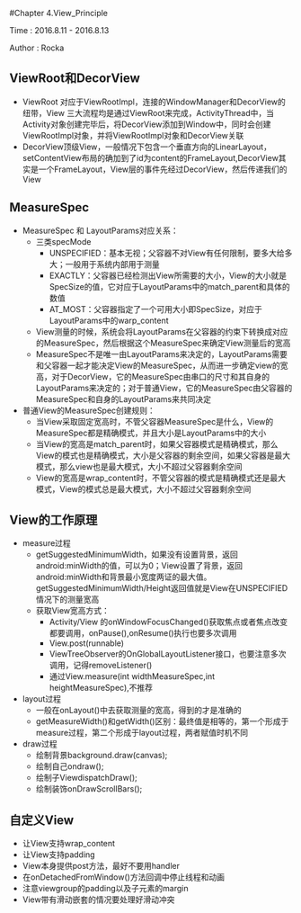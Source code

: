 #Chapter 4.View_Principle

Time : 2016.8.11 - 2016.8.13

Author : Rocka 

## ViewRoot和DecorView

* ViewRoot 对应于ViewRootImpl，连接的WindowManager和DecorView的纽带，View 三大流程均是通过ViewRoot来完成，ActivityThread中，当Activity对象创建完毕后，将DecorView添加到Window中，同时会创建ViewRootImpl对象，并将ViewRootImpl对象和DecorView关联
* DecorView顶级View，一般情况下包含一个垂直方向的LinearLayout，setContentView布局的确加到了id为content的FrameLayout,DecorView其实是一个FrameLayout，View层的事件先经过DecorView，然后传递我们的View

## MeasureSpec
* MeasureSpec 和 LayoutParams对应关系：
	* 三类specMode
		* UNSPECIFIED：基本无视；父容器不对View有任何限制，要多大给多大；一般用于系统内部用于测量
		* EXACTLY：父容器已经检测出View所需要的大小，View的大小就是SpecSize的值，它对应于LayoutParams中的match_parent和具体的数值
		* AT_MOST：父容器指定了一个可用大小即SpecSize，对应于LayoutParams中的warp_content
   	* View测量的时候，系统会将LayoutParams在父容器的约束下转换成对应的MeasureSpec，然后根据这个MeasureSpec来确定View测量后的宽高
   	* MeasureSpec不是唯一由LayoutParams来决定的，LayoutParams需要和父容器一起才能决定View的MeasureSpec，从而进一步确定view的宽高，对于DecorView，它的MeasureSpec由串口的尺寸和其自身的LayoutParams来决定的；对于普通View，它的MeasureSpec由父容器的MeasureSpec和自身的LayoutParams来共同决定
* 普通View的MeasureSpec创建规则：
	* 当View采取固定宽高时，不管父容器MeasureSpec是什么，View的MeasureSpec都是精确模式，并且大小是LayoutParams中的大小
	* 当View的宽高是match_parent时，如果父容器模式是精确模式，那么View的模式也是精确模式，大小是父容器的剩余空间，如果父容器是最大模式，那么view也是最大模式，大小不超过父容器剩余空间
	* View的宽高是wrap_content时，不管父容器的模式是精确模式还是最大模式，View的模式总是最大模式，大小不超过父容器剩余空间

## View的工作原理
- measure过程
	* getSuggestedMinimumWidth，如果没有设置背景，返回android:minWidth的值，可以为0；View设置了背景，返回android:minWidth和背景最小宽度两证的最大值。getSuggestedMinimumWidth/Height返回值就是View在UNSPECIFIED情况下的测量宽高
	* 获取View宽高方式：
		* Activity/View 的onWindowFocusChanged()获取焦点或者焦点改变都要调用，onPause(),onResume()执行也要多次调用
		* View.post(runnable)
		* ViewTreeObserver的OnGlobalLayoutListener接口，也要注意多次调用，记得removeListener()
		* 通过View.measure(int widthMeasureSpec,int heightMeasureSpec),不推荐
- layout过程
	* 一般在onLayout()中去获取测量的宽高，得到的才是准确的
	* getMeasureWidth()和getWidth()区别：最终值是相等的，第一个形成于measure过程，第二个形成于layout过程，两者赋值时机不同
- draw过程
	* 绘制背景background.draw(canvas);
	* 绘制自己ondraw();
	* 绘制子ViewdispatchDraw();
	* 绘制装饰onDrawScrollBars();

## 自定义View

* 让View支持wrap_content
* 让View支持padding
* View本身提供post方法，最好不要用handler
* 在onDetachedFromWindow()方法回调中停止线程和动画
* 注意viewgroup的padding以及子元素的margin
* View带有滑动嵌套的情况要处理好滑动冲突	
